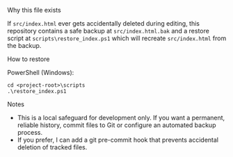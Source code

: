Why this file exists

If `src/index.html` ever gets accidentally deleted during editing, this repository contains a safe backup at `src/index.html.bak` and a restore script at `scripts\restore_index.ps1` which will recreate `src/index.html` from the backup.

How to restore

PowerShell (Windows):

    cd <project-root>\scripts
    .\restore_index.ps1

Notes

- This is a local safeguard for development only. If you want a permanent, reliable history, commit files to Git or configure an automated backup process.
- If you prefer, I can add a git pre-commit hook that prevents accidental deletion of tracked files.
